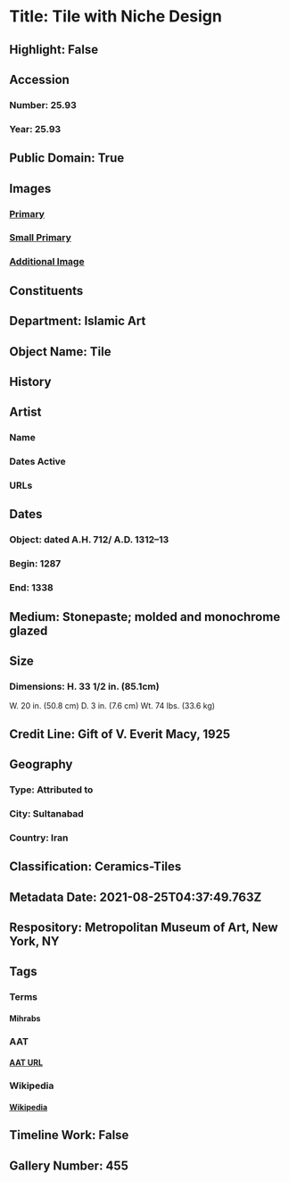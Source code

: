 # Title: Tile with Niche Design
## Highlight: False
## Accession
### Number: 25.93
### Year: 25.93
## Public Domain: True
## Images
### [Primary](https://images.metmuseum.org/CRDImages/is/original/LC-25_93.jpg)
### [Small Primary](https://images.metmuseum.org/CRDImages/is/web-large/LC-25_93.jpg)
### [Additional Image](https://images.metmuseum.org/CRDImages/is/original/25.93.jpg)
## Constituents
## Department: Islamic Art
## Object Name: Tile
## History
## Artist
### Name
### Dates Active
### URLs
## Dates
### Object: dated A.H. 712/ A.D. 1312–13
### Begin: 1287
### End: 1338
## Medium: Stonepaste; molded and monochrome glazed
## Size
### Dimensions: H. 33 1/2 in. (85.1cm)
W. 20 in. (50.8 cm)
D. 3 in. (7.6 cm)
Wt. 74 lbs. (33.6 kg)
## Credit Line: Gift of V. Everit Macy, 1925
## Geography
### Type: Attributed to
### City: Sultanabad
### Country: Iran
## Classification: Ceramics-Tiles
## Metadata Date: 2021-08-25T04:37:49.763Z
## Respository: Metropolitan Museum of Art, New York, NY
## Tags
### Terms
#### Mihrabs
### AAT
#### [AAT URL](http://vocab.getty.edu/page/aat/300076155)
### Wikipedia
#### [Wikipedia]()
## Timeline Work: False
## Gallery Number: 455